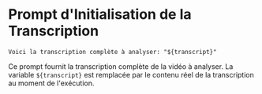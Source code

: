 # Prompt d'Initialisation de la Transcription

```
Voici la transcription complète à analyser: "${transcript}"
```

Ce prompt fournit la transcription complète de la vidéo à analyser. La variable `${transcript}` est remplacée par le contenu réel de la transcription au moment de l'exécution.
